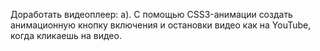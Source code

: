 Доработать видеоплеер:
а). С помощью CSS3-анимации создать анимационную кнопку включения и остановки видео как на YouTube, когда кликаешь на видео.

